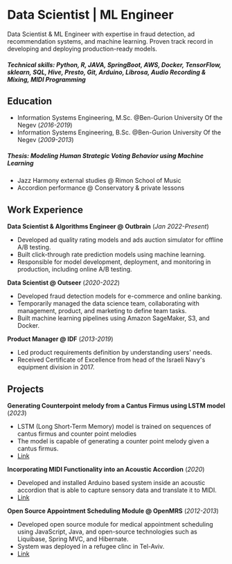 # Data Scientist | ML Engineer
Data Scientist & ML Engineer with expertise in fraud detection, ad recommendation systems, and machine learning. Proven track record in developing and deploying production-ready models.

##### Technical skills: Python, R, JAVA, SpringBoot, AWS, Docker, TensorFlow, sklearn, SQL, Hive, Presto, Git, Arduino, Librosa, Audio Recording & Mixing, MIDI Programming

## Education
- Information Systems Engineering, M.Sc. @Ben-Gurion University Of the Negev (_2016-2019_)
- Information Systems Engineering, B.Sc. @Ben-Gurion University Of the Negev (_2009-2013_)
##### Thesis: Modeling Human Strategic Voting Behavior using Machine Learning
- Jazz Harmony external studies @ Rimon School of Music
- Accordion performance @ Conservatory & private lessons 

## Work Experience
**Data Scientist & Algorithms Engineer @ Outbrain** (_Jan 2022-Present_)
- Developed ad quality rating models and ads auction simulator for offline A/B testing.
- Built click-through rate prediction models using machine learning.
- Responsible for model development, deployment, and monitoring in production, including online A/B testing.

**Data Scientist @ Outseer** (_2020-2022_)
- Developed fraud detection models for e-commerce and online banking.
- Temporarily managed the data science team, collaborating with management, product, and marketing to define team tasks.
- Built machine learning pipelines using Amazon SageMaker, S3, and Docker.

**Product Manager @ IDF** (_2013-2019_)
- Led product requirements definition by understanding users' needs.
- Received Certificate of Excellence from head of the Israeli Navy's equipment division in 2017.

## Projects
**Generating Counterpoint melody from a Cantus Firmus using LSTM model** (_2023_)
- LSTM (Long Short-Term Memory) model is trained on sequences of cantus firmus and counter point melodies
- The model is capable of generating a counter point melody given a cantus firmus.
- [Link](https://github.com/AdamLauz/counterpoint-generator-lstm)

**Incorporating MIDI Functionality into an Acoustic Accordion** (_2020_)
- Developed and installed Arduino based system inside an acoustic accordion that is able to capture sensory data and translate it to MIDI.
-  [Link](https://github.com/AdamLauz/midi-accordion-arduino)

**Open Source Appointment Scheduling Module @ OpenMRS** (_2012-2013_)
- Developed open source module for medical appointment scheduling using JavaScript, Java, and open-source technologies such as Liquibase, Spring MVC, and Hibernate.
- System was deployed in a refugee clinc in Tel-Aviv.
- [Link](https://wiki.openmrs.org/display/docs/appointment+scheduling+module)
